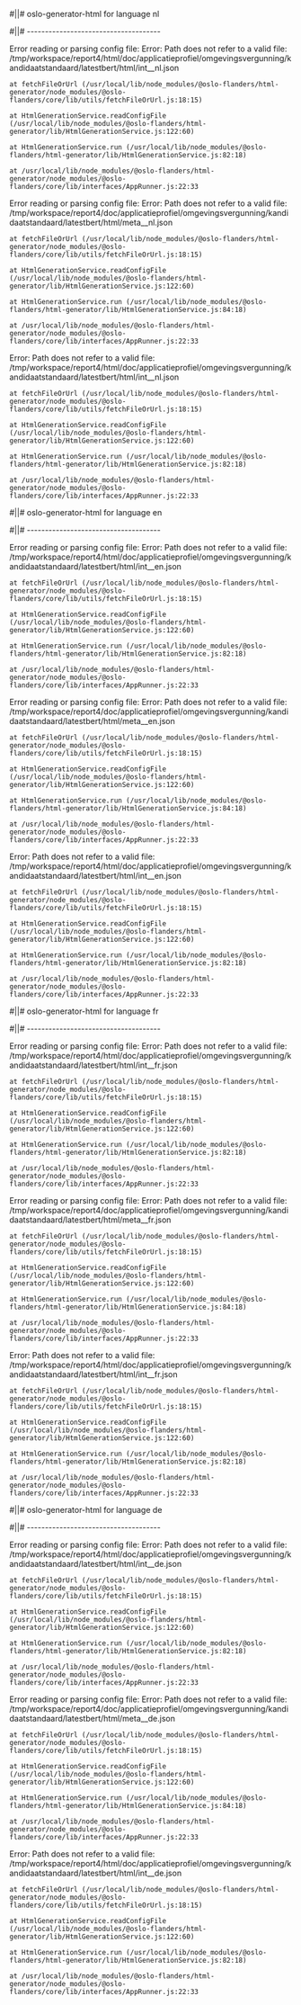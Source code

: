#||# oslo-generator-html for language nl  

#||# -------------------------------------  

Error reading or parsing config file: Error: Path does not refer to a valid file: /tmp/workspace/report4/html/doc/applicatieprofiel/omgevingsvergunning/kandidaatstandaard/latestbert/html/int__nl.json

    at fetchFileOrUrl (/usr/local/lib/node_modules/@oslo-flanders/html-generator/node_modules/@oslo-flanders/core/lib/utils/fetchFileOrUrl.js:18:15)

    at HtmlGenerationService.readConfigFile (/usr/local/lib/node_modules/@oslo-flanders/html-generator/lib/HtmlGenerationService.js:122:60)

    at HtmlGenerationService.run (/usr/local/lib/node_modules/@oslo-flanders/html-generator/lib/HtmlGenerationService.js:82:18)

    at /usr/local/lib/node_modules/@oslo-flanders/html-generator/node_modules/@oslo-flanders/core/lib/interfaces/AppRunner.js:22:33

Error reading or parsing config file: Error: Path does not refer to a valid file: /tmp/workspace/report4/doc/applicatieprofiel/omgevingsvergunning/kandidaatstandaard/latestbert/html/meta__nl.json

    at fetchFileOrUrl (/usr/local/lib/node_modules/@oslo-flanders/html-generator/node_modules/@oslo-flanders/core/lib/utils/fetchFileOrUrl.js:18:15)

    at HtmlGenerationService.readConfigFile (/usr/local/lib/node_modules/@oslo-flanders/html-generator/lib/HtmlGenerationService.js:122:60)

    at HtmlGenerationService.run (/usr/local/lib/node_modules/@oslo-flanders/html-generator/lib/HtmlGenerationService.js:84:18)

    at /usr/local/lib/node_modules/@oslo-flanders/html-generator/node_modules/@oslo-flanders/core/lib/interfaces/AppRunner.js:22:33

Error: Path does not refer to a valid file: /tmp/workspace/report4/html/doc/applicatieprofiel/omgevingsvergunning/kandidaatstandaard/latestbert/html/int__nl.json

    at fetchFileOrUrl (/usr/local/lib/node_modules/@oslo-flanders/html-generator/node_modules/@oslo-flanders/core/lib/utils/fetchFileOrUrl.js:18:15)

    at HtmlGenerationService.readConfigFile (/usr/local/lib/node_modules/@oslo-flanders/html-generator/lib/HtmlGenerationService.js:122:60)

    at HtmlGenerationService.run (/usr/local/lib/node_modules/@oslo-flanders/html-generator/lib/HtmlGenerationService.js:82:18)

    at /usr/local/lib/node_modules/@oslo-flanders/html-generator/node_modules/@oslo-flanders/core/lib/interfaces/AppRunner.js:22:33

#||# oslo-generator-html for language en  

#||# -------------------------------------  

Error reading or parsing config file: Error: Path does not refer to a valid file: /tmp/workspace/report4/html/doc/applicatieprofiel/omgevingsvergunning/kandidaatstandaard/latestbert/html/int__en.json

    at fetchFileOrUrl (/usr/local/lib/node_modules/@oslo-flanders/html-generator/node_modules/@oslo-flanders/core/lib/utils/fetchFileOrUrl.js:18:15)

    at HtmlGenerationService.readConfigFile (/usr/local/lib/node_modules/@oslo-flanders/html-generator/lib/HtmlGenerationService.js:122:60)

    at HtmlGenerationService.run (/usr/local/lib/node_modules/@oslo-flanders/html-generator/lib/HtmlGenerationService.js:82:18)

    at /usr/local/lib/node_modules/@oslo-flanders/html-generator/node_modules/@oslo-flanders/core/lib/interfaces/AppRunner.js:22:33

Error reading or parsing config file: Error: Path does not refer to a valid file: /tmp/workspace/report4/doc/applicatieprofiel/omgevingsvergunning/kandidaatstandaard/latestbert/html/meta__en.json

    at fetchFileOrUrl (/usr/local/lib/node_modules/@oslo-flanders/html-generator/node_modules/@oslo-flanders/core/lib/utils/fetchFileOrUrl.js:18:15)

    at HtmlGenerationService.readConfigFile (/usr/local/lib/node_modules/@oslo-flanders/html-generator/lib/HtmlGenerationService.js:122:60)

    at HtmlGenerationService.run (/usr/local/lib/node_modules/@oslo-flanders/html-generator/lib/HtmlGenerationService.js:84:18)

    at /usr/local/lib/node_modules/@oslo-flanders/html-generator/node_modules/@oslo-flanders/core/lib/interfaces/AppRunner.js:22:33

Error: Path does not refer to a valid file: /tmp/workspace/report4/html/doc/applicatieprofiel/omgevingsvergunning/kandidaatstandaard/latestbert/html/int__en.json

    at fetchFileOrUrl (/usr/local/lib/node_modules/@oslo-flanders/html-generator/node_modules/@oslo-flanders/core/lib/utils/fetchFileOrUrl.js:18:15)

    at HtmlGenerationService.readConfigFile (/usr/local/lib/node_modules/@oslo-flanders/html-generator/lib/HtmlGenerationService.js:122:60)

    at HtmlGenerationService.run (/usr/local/lib/node_modules/@oslo-flanders/html-generator/lib/HtmlGenerationService.js:82:18)

    at /usr/local/lib/node_modules/@oslo-flanders/html-generator/node_modules/@oslo-flanders/core/lib/interfaces/AppRunner.js:22:33

#||# oslo-generator-html for language fr  

#||# -------------------------------------  

Error reading or parsing config file: Error: Path does not refer to a valid file: /tmp/workspace/report4/html/doc/applicatieprofiel/omgevingsvergunning/kandidaatstandaard/latestbert/html/int__fr.json

    at fetchFileOrUrl (/usr/local/lib/node_modules/@oslo-flanders/html-generator/node_modules/@oslo-flanders/core/lib/utils/fetchFileOrUrl.js:18:15)

    at HtmlGenerationService.readConfigFile (/usr/local/lib/node_modules/@oslo-flanders/html-generator/lib/HtmlGenerationService.js:122:60)

    at HtmlGenerationService.run (/usr/local/lib/node_modules/@oslo-flanders/html-generator/lib/HtmlGenerationService.js:82:18)

    at /usr/local/lib/node_modules/@oslo-flanders/html-generator/node_modules/@oslo-flanders/core/lib/interfaces/AppRunner.js:22:33

Error reading or parsing config file: Error: Path does not refer to a valid file: /tmp/workspace/report4/doc/applicatieprofiel/omgevingsvergunning/kandidaatstandaard/latestbert/html/meta__fr.json

    at fetchFileOrUrl (/usr/local/lib/node_modules/@oslo-flanders/html-generator/node_modules/@oslo-flanders/core/lib/utils/fetchFileOrUrl.js:18:15)

    at HtmlGenerationService.readConfigFile (/usr/local/lib/node_modules/@oslo-flanders/html-generator/lib/HtmlGenerationService.js:122:60)

    at HtmlGenerationService.run (/usr/local/lib/node_modules/@oslo-flanders/html-generator/lib/HtmlGenerationService.js:84:18)

    at /usr/local/lib/node_modules/@oslo-flanders/html-generator/node_modules/@oslo-flanders/core/lib/interfaces/AppRunner.js:22:33

Error: Path does not refer to a valid file: /tmp/workspace/report4/html/doc/applicatieprofiel/omgevingsvergunning/kandidaatstandaard/latestbert/html/int__fr.json

    at fetchFileOrUrl (/usr/local/lib/node_modules/@oslo-flanders/html-generator/node_modules/@oslo-flanders/core/lib/utils/fetchFileOrUrl.js:18:15)

    at HtmlGenerationService.readConfigFile (/usr/local/lib/node_modules/@oslo-flanders/html-generator/lib/HtmlGenerationService.js:122:60)

    at HtmlGenerationService.run (/usr/local/lib/node_modules/@oslo-flanders/html-generator/lib/HtmlGenerationService.js:82:18)

    at /usr/local/lib/node_modules/@oslo-flanders/html-generator/node_modules/@oslo-flanders/core/lib/interfaces/AppRunner.js:22:33

#||# oslo-generator-html for language de  

#||# -------------------------------------  

Error reading or parsing config file: Error: Path does not refer to a valid file: /tmp/workspace/report4/html/doc/applicatieprofiel/omgevingsvergunning/kandidaatstandaard/latestbert/html/int__de.json

    at fetchFileOrUrl (/usr/local/lib/node_modules/@oslo-flanders/html-generator/node_modules/@oslo-flanders/core/lib/utils/fetchFileOrUrl.js:18:15)

    at HtmlGenerationService.readConfigFile (/usr/local/lib/node_modules/@oslo-flanders/html-generator/lib/HtmlGenerationService.js:122:60)

    at HtmlGenerationService.run (/usr/local/lib/node_modules/@oslo-flanders/html-generator/lib/HtmlGenerationService.js:82:18)

    at /usr/local/lib/node_modules/@oslo-flanders/html-generator/node_modules/@oslo-flanders/core/lib/interfaces/AppRunner.js:22:33

Error reading or parsing config file: Error: Path does not refer to a valid file: /tmp/workspace/report4/doc/applicatieprofiel/omgevingsvergunning/kandidaatstandaard/latestbert/html/meta__de.json

    at fetchFileOrUrl (/usr/local/lib/node_modules/@oslo-flanders/html-generator/node_modules/@oslo-flanders/core/lib/utils/fetchFileOrUrl.js:18:15)

    at HtmlGenerationService.readConfigFile (/usr/local/lib/node_modules/@oslo-flanders/html-generator/lib/HtmlGenerationService.js:122:60)

    at HtmlGenerationService.run (/usr/local/lib/node_modules/@oslo-flanders/html-generator/lib/HtmlGenerationService.js:84:18)

    at /usr/local/lib/node_modules/@oslo-flanders/html-generator/node_modules/@oslo-flanders/core/lib/interfaces/AppRunner.js:22:33

Error: Path does not refer to a valid file: /tmp/workspace/report4/html/doc/applicatieprofiel/omgevingsvergunning/kandidaatstandaard/latestbert/html/int__de.json

    at fetchFileOrUrl (/usr/local/lib/node_modules/@oslo-flanders/html-generator/node_modules/@oslo-flanders/core/lib/utils/fetchFileOrUrl.js:18:15)

    at HtmlGenerationService.readConfigFile (/usr/local/lib/node_modules/@oslo-flanders/html-generator/lib/HtmlGenerationService.js:122:60)

    at HtmlGenerationService.run (/usr/local/lib/node_modules/@oslo-flanders/html-generator/lib/HtmlGenerationService.js:82:18)

    at /usr/local/lib/node_modules/@oslo-flanders/html-generator/node_modules/@oslo-flanders/core/lib/interfaces/AppRunner.js:22:33

